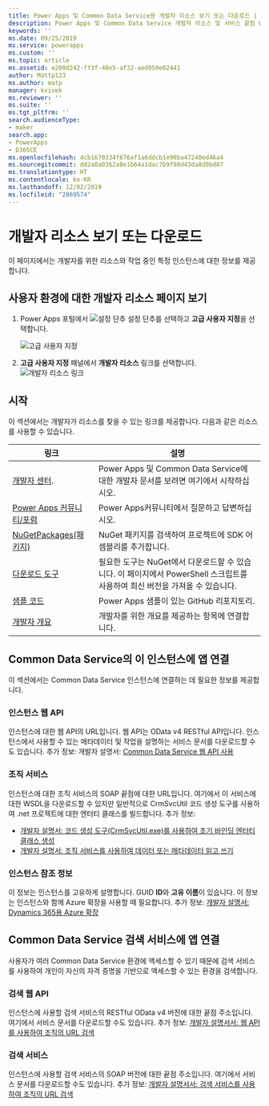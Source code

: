 ```yaml
---
title: Power Apps 및 Common Data Service용 개발자 리소스 보기 또는 다운로드 | MicrosoftDocs
description: Power Apps 및 Common Data Service 개발자 리소스 및 서비스 끝점 URL 찾기
keywords: ''
ms.date: 09/25/2019
ms.service: powerapps
ms.custom: ''
ms.topic: article
ms.assetid: e200d242-ff3f-48e5-af32-aed050e02441
author: Mattp123
ms.author: matp
manager: kvivek
ms.reviewer: ''
ms.suite: ''
ms.tgt_pltfrm: ''
search.audienceType:
- maker
search.app:
- PowerApps
- D365CE
ms.openlocfilehash: 4cb1670334f676af1a6ddcb1e90ba47240ed46a4
ms.sourcegitcommit: dd2a8a0362a8e1b64a1dac7b9f98d43da8d0bd87
ms.translationtype: HT
ms.contentlocale: ko-KR
ms.lasthandoff: 12/02/2019
ms.locfileid: "2869574"
---
```

# <a name="view-or-download-developer-resources"></a>개발자 리소스 보기 또는 다운로드

이 페이지에서는 개발자를 위한 리소스와 작업 중인 특정 인스턴스에 대한 정보를 제공합니다. 

## <a name="view-the-developer-resources-page-for-your-environment"></a>사용자 환경에 대한 개발자 리소스 페이지 보기

1. Power Apps 포털에서 ![설정 단추](../../administrator/media/settings-button-nav-bar.png) 설정 단추를 선택하고 **고급 사용자 지정**을 선택합니다.

    ![고급 사용자 지정](media/advanced-customizations-menu.png)

1. **고급 사용자 지정** 패널에서 **개발자 리소스** 링크를 선택합니다.<br />![개발자 리소스 링크](media/developer-resources-link.png)

## <a name="getting-started"></a>시작 

이 섹션에서는 개발자가 리소스를 찾을 수 있는 링크를 제공합니다. 다음과 같은 리소스를 사용할 수 있습니다.


|링크 |설명|
|---------|---------|
|[개발자 센터](https://go.microsoft.com/fwlink/?LinkId=551006).|Power Apps 및 Common Data Service에 대한 개발자 문서를 보려면 여기에서 시작하십시오.|
|[Power Apps 커뮤니티/포럼](https://powerusers.microsoft.com/t5/PowerApps-Community/ct-p/PowerApps1)|Power Apps커뮤니티에서 질문하고 답변하십시오.|
|[NuGetPackages(패키지)](https://www.nuget.org/profiles/crmsdk)|NuGet 패키지를 검색하여 프로젝트에 SDK 어셈블리를 추가합니다.|
|[다운로드 도구](/powerapps/developer/common-data-service/download-tools-nuget)|필요한 도구는 NuGet에서 다운로드할 수 있습니다. 이 페이지에서 PowerShell 스크립트를 사용하여 최신 버전을 가져올 수 있습니다.|
|[샘플 코드](https://go.microsoft.com/fwlink/?LinkId=553007)|Power Apps 샘플이 있는 GitHub 리포지토리.|
|[개발자 개요](https://go.microsoft.com/fwlink/?LinkId=550995)|개발자를 위한 개요를 제공하는 항목에 연결합니다.|

## <a name="connect-your-apps-to-this-instance-of-common-data-service"></a>Common Data Service의 이 인스턴스에 앱 연결

이 섹션에서는 Common Data Service 인스턴스에 연결하는 데 필요한 정보를 제공합니다.

### <a name="instance-web-api"></a>인스턴스 웹 API

인스턴스에 대한 웹 API의 URL입니다. 웹 API는 OData v4 RESTful API입니다. 인스턴스에서 사용할 수 있는 메타데이터 및 작업을 설명하는 서비스 문서를 다운로드할 수도 있습니다. 추가 정보: 개발자 설명서: [Common Data Service 웹 API 사용](/powerapps/developer/common-data-service/webapi/overview)

### <a name="organization-service"></a>조직 서비스

인스턴스에 대한 조직 서비스의 SOAP 끝점에 대한 URL입니다.
여기에서 이 서비스에 대한 WSDL을 다운로드할 수 있지만 일반적으로 CrmSvcUtil 코드 생성 도구를 사용하여 .net 프로젝트에 대한 엔터티 클래스를 빌드합니다. 추가 정보: 
- [개발자 설명서: 코드 생성 도구(CrmSvcUtil.exe)를 사용하여 초기 바인딩 엔터티 클래스 생성](/powerapps/developer/common-data-service/org-service/generate-early-bound-classes)
- [개발자 설명서: 조직 서비스를 사용하여 데이터 또는 메타데이터 읽고 쓰기](/powerapps/developer/common-data-service/org-service/overview)

### <a name="instance-reference-information"></a>인스턴스 참조 정보

이 정보는 인스턴스를 고유하게 설명합니다. GUID **ID**와 **고유 이름**이 있습니다.
이 정보는 인스턴스와 함께 Azure 확장을 사용할 때 필요합니다.
추가 정보: [개발자 설명서: Dynamics 365용 Azure 확장](/dynamics365/customer-engagement/developer/azure-extensions)

## <a name="connect-your-apps-to-the-common-data-service-discovery-service"></a>Common Data Service 검색 서비스에 앱 연결

사용자가 여러 Common Data Service 환경에 액세스할 수 있기 때문에 검색 서비스를 사용하여 개인이 자신의 자격 증명을 기반으로 액세스할 수 있는 환경을 검색합니다.

### <a name="discovery-web-api"></a>검색 웹 API

인스턴스에 사용할 검색 서비스의 RESTful OData v4 버전에 대한 끝점 주소입니다. 여기에서 서비스 문서를 다운로드할 수도 있습니다.
추가 정보: [개발자 설명서서: 웹 API를 사용하여 조직의 URL 검색](/powerapps/developer/common-data-service/webapi/discover-url-organization-web-api)


### <a name="discovery-service"></a>검색 서비스

인스턴스에 사용할 검색 서비스의 SOAP 버전에 대한 끝점 주소입니다. 여기에서 서비스 문서를 다운로드할 수도 있습니다.
추가 정보: [개발자 설명서서: 검색 서비스를 사용하여 조직의 URL 검색](/dynamics365/customer-engagement/developer/org-service/discover-url-organization-organization-service)
  
